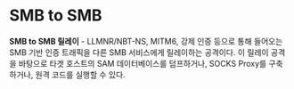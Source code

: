 # SMB to SMB

**SMB to SMB 릴레이** - LLMNR/NBT-NS, MITM6, 강제 인증 등으로 통해 들어오는 SMB 기반 인증 트래픽을 다른 SMB 서비스에게 릴레이하는 공격이다. 이 릴레이 공격을 바탕으로 타겟 호스트의 SAM 데이터베이스를 덤프하거나, SOCKS Proxy를 구축하거나, 원격 코드를 실행할 수 있다.&#x20;





###



